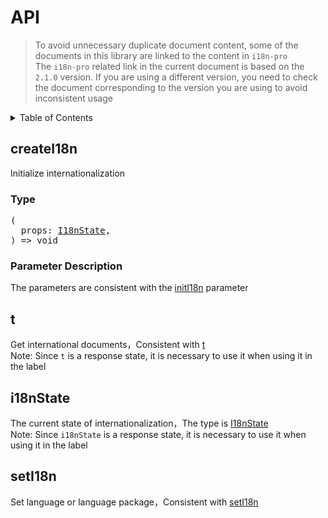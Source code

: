 
# API

>To avoid unnecessary duplicate document content, some of the documents in this library are linked to the content in  `i18n-pro` <br />The  `i18n-pro`  related link in the current document is based on the  `2.1.0`  version. If you are using a different version, you need to check the document corresponding to the version you are using to avoid inconsistent usage
<details >
  <summary>Table of Contents</summary>

  &emsp;&emsp;[createI18n](#createi18n)<br/>
  &emsp;&emsp;&emsp;&emsp;[Type](#createi18n-type)<br/>
  &emsp;&emsp;&emsp;&emsp;[Parameter Description](#createi18n-parameter-description)<br/>
  &emsp;&emsp;[t](#t)<br/>
  &emsp;&emsp;[i18nState](#i18nstate)<br/>
  &emsp;&emsp;[setI18n](#seti18n)<br/>

</details>

## createI18n
Initialize internationalization
<h3 id="createi18n-type">Type</h3>
<pre>
(
  props: <a href="https://github.com/i18n-pro/core/blob/v2.1.0/docs/dist/API.md#i18nstate">I18nState</a>,
) => void
</pre>

<h3 id="createi18n-parameter-description">Parameter Description</h3>
The parameters are consistent with the  <a href="https://github.com/i18n-pro/core/blob/v2.1.0/docs/dist/API.md#initi18n">initI18n</a>  parameter

## t
Get international documents，Consistent with  <a href="https://github.com/i18n-pro/core/blob/v2.1.0/docs/dist/API.md#t">t</a> <br />Note: Since  `t`  is a response state, it is necessary to use it when using it in the label


## i18nState
The current state of internationalization，The type is  <a href="https://github.com/i18n-pro/core/blob/v2.1.0/docs/dist/API.md#i18nstate">I18nState</a> <br />Note: Since  `i18nState`  is a response state, it is necessary to use it when using it in the label


## setI18n
Set language or language package，Consistent with  <a href="https://github.com/i18n-pro/core/blob/v2.1.0/docs/dist/API.md#seti18n">setI18n</a> 

